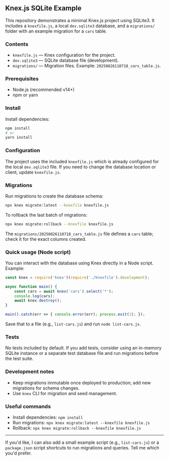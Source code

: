 
## Knex.js SQLite Example

This repository demonstrates a minimal Knex.js project using SQLite3. It includes a `knexfile.js`, a local `dev.sqlite3` database, and a `migrations/` folder with an example migration for a `cars` table.

### Contents

- `knexfile.js` — Knex configuration for the project.
- `dev.sqlite3` — SQLite database file (development).
- `migrations/` — Migration files. Example: `20250826110718_cars_table.js`.

### Prerequisites

- Node.js (recommended v14+)
- npm or yarn

### Install

Install dependencies:

```bash
npm install
# or
yarn install
```

### Configuration

The project uses the included `knexfile.js` which is already configured for the local `dev.sqlite3` file. If you need to change the database location or client, update `knexfile.js`.

### Migrations

Run migrations to create the database schema:

```bash
npx knex migrate:latest --knexfile knexfile.js
```

To rollback the last batch of migrations:

```bash
npx knex migrate:rollback --knexfile knexfile.js
```

The `migrations/20250826110718_cars_table.js` file defines a `cars` table; check it for the exact columns created.

### Quick usage (Node script)

You can interact with the database using Knex directly in a Node script. Example:

```js
const knex = require('knex')(require('./knexfile').development);

async function main() {
	const cars = await knex('cars').select('*');
	console.log(cars);
	await knex.destroy();
}

main().catch(err => { console.error(err); process.exit(1); });
```

Save that to a file (e.g., `list-cars.js`) and run `node list-cars.js`.

### Tests

No tests included by default. If you add tests, consider using an in-memory SQLite instance or a separate test database file and run migrations before the test suite.

### Development notes

- Keep migrations immutable once deployed to production; add new migrations for schema changes.
- Use `knex` CLI for migration and seed management.

### Useful commands

- Install dependencies: `npm install`
- Run migrations: `npx knex migrate:latest --knexfile knexfile.js`
- Rollback: `npx knex migrate:rollback --knexfile knexfile.js`

---

If you'd like, I can also add a small example script (e.g., `list-cars.js`) or a `package.json` script shortcuts to run migrations and queries. Tell me which you'd prefer.


